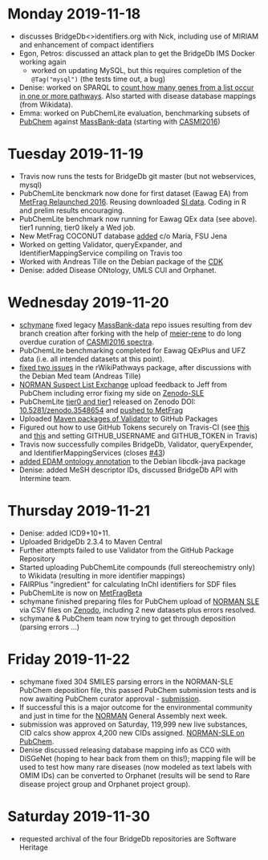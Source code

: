 # Monday 2019-11-18

* discusses BridgeDb<>identifiers.org with Nick, including use of MIRIAM and enhancement of compact identifiers
* Egon, Petros: discussed an attack plan to get the BridgeDb IMS Docker working again
   * worked on updating MySQL, but this requires completion of the `@Tag("mysql")` (the tests time out, a bug)
* Denise: worked on SPARQL to [count how many genes from a list occur in one or more pathways](https://www.wikipathways.org/index.php/Help:WikiPathways_Sparql_queries#Count_how_many_genes_from_a_list_occur_in_one_or_more_pathways). Also started with disease database mappings (from Wikidata).
* Emma: worked on PubChemLite evaluation, benchmarking subsets of [PubChem](https://pubchem.ncbi.nlm.nih.gov/) against [MassBank-data](https://github.com/MassBank/MassBank-data/) (starting with [CASMI2016](http://casmi-contest.org/2016/solutions-cat2+3.shtml))

# Tuesday 2019-11-19

* Travis now runs the tests for BridgeDb git master (but not webservices, mysql)
* PubChemLite benckmark now done for first dataset (Eawag EA) from [MetFrag Relaunched 2016](https://jcheminf.biomedcentral.com/articles/10.1186/s13321-016-0115-9). Reusing downloaded [SI data](https://msbi.ipb-halle.de/~cruttkie/CHIN-D-15-00088/). Coding in R and prelim results encouraging. 
* PubChemLite benchmark now running for Eawag QEx data (see above). tier1 running, tier0 likely a Wed job. 
* New MetFrag COCONUT database [added](https://github.com/sneumann/container-metfrag/pull/3) c/o Maria, FSU Jena
* Worked on getting Validator, queryExpander, and IdentifierMappingService compiling on Travis too
* Worked with Andreas Tille on the Debian package of the [CDK](https://cdk.github.io/)
* Denise: added Disease ONtology, UMLS CUI and Orphanet.

# Wednesday 2019-11-20

* [schymane](https://github.com/schymane/) fixed legacy [MassBank-data](https://github.com/schymane/MassBank-data) repo issues resulting from dev branch creation after forking with the help of [meier-rene](https://github.com/meier-rene) to do long overdue curation of [CASMI2016 spectra](https://github.com/MassBank/MassBank-data/pull/101).
* PubChemLite benchmarking completed for Eawag QExPlus and UFZ data (i.e. all intended datasets at this point).
* [fixed two issues](https://github.com/egonw/rWikiPathways/pull/11) in the rWikiPathways package, after discussions with the Debian Med team (Andreas Tille)
* [NORMAN Suspect List Exchange](https://www.norman-network.com/nds/SLE/) upload feedback to Jeff from PubChem including error fixing my side on [Zenodo-SLE](https://zenodo.org/communities/norman-sle)
* PubChemLite [tier0 and tier1](https://doi.org/10.5281/zenodo.3548654) released on Zenodo DOI: [10.5281/zenodo.3548654](https://doi.org/10.5281/zenodo.3548654) and [pushed to MetFrag](https://github.com/sneumann/container-metfrag/pull/5)
* Uploaded [Maven packages of Validator](https://github.com/bridgedb/Validator/packages) to GitHub Packages
* Figured out how to use GitHub Tokens securely on Travis-CI (see [this](https://github.com/bridgedb/IdentityMappingService/commit/57529c1ab961d0c3868bf2e661286597f03348b5) and [this](https://github.com/bridgedb/IdentityMappingService/commit/135386dee382d90a2354ae4391267c7deca281f2) and setting GITHUB_USERNAME and GITHUB_TOKEN in Travis)
* Travis now successfully compiles BridgeDb, Validator, queryExpender, and IdentifierMappingServices (closes [#43](https://github.com/elixir-europe/BioHackathon-projects-2019/issues/43))
* [added EDAM ontology annotation](https://salsa.debian.org/java-team/cdk/merge_requests/3) to the Debian libcdk-java package
* Denise: added MeSH descriptor IDs, discussed BridgeDb API with Intermine team.

# Thursday 2019-11-21

* Denise: added ICD9+10+11.
* Uploaded BridgeDb 2.3.4 to Maven Central
* Further attempts failed to use Validator from the GitHub Package Repository
* Started uploading PubChemLite compounds (full stereochemistry only) to Wikidata (resulting in more identifier mappings)
* FAIRPlus "ingredient" for calculating InChI identifiers for SDF files
* PubChemLite is now on [MetFragBeta](https://msbi.ipb-halle.de/MetFragBeta/)
* schymane finished preparing files for PubChem upload of [NORMAN SLE](https://www.norman-network.com/nds/SLE/) via CSV files on [Zenodo](https://zenodo.org/communities/norman-sle), including 2 new datasets plus errors resolved.
* schymane & PubChem team now trying to get through deposition (parsing errors ...)

# Friday 2019-11-22

* schymane fixed 304 SMILES parsing errors in the NORMAN-SLE PubChem deposition file, this passed PubChem submission tests and is now awaiting PubChem curator approval - [submission](https://pubchem.ncbi.nlm.nih.gov/upload/#substance-102982). 
* If successful this is a major outcome for the environmental community and just in time for the [NORMAN](https://www.norman-network.com/) General Assembly next week.
* submission was approved on Saturday, 119,999 new live substances, CID calcs show approx 4,200 new CIDs assigned. [NORMAN-SLE on PubChem](https://pubchem.ncbi.nlm.nih.gov/source/23819).
* Denise discussed releasing database mapping info as CC0 with DiSGeNet (hoping to hear back from them on this!); mapping file will be used to test how many rare diseases (now modeled as text labels with OMIM IDs) can be converted to Orphanet (results will be send to Rare disease project group and Orphanet project group).

# Saturday 2019-11-30

* requested archival of the four BridgeDb repositories are Software Heritage
